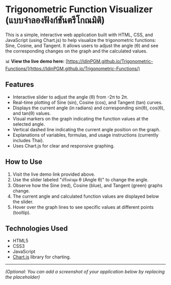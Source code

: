 # Trigonometric Function Visualizer (แบบจำลองฟังก์ชันตรีโกณมิติ)

This is a simple, interactive web application built with HTML, CSS, and JavaScript (using Chart.js) to help visualize the trigonometric functions: Sine, Cosine, and Tangent. It allows users to adjust the angle (θ) and see the corresponding changes on the graph and the calculated values.

📊 **View the live demo here:** [https://IdinPGM.github.io/Trigonometric-Functions/](https://IdinPGM.github.io/Trigonometric-Functions/)

## Features

*   Interactive slider to adjust the angle (θ) from -2π to 2π.
*   Real-time plotting of Sine (sin), Cosine (cos), and Tangent (tan) curves.
*   Displays the current angle (in radians) and corresponding sin(θ), cos(θ), and tan(θ) values.
*   Visual markers on the graph indicating the function values at the selected angle.
*   Vertical dashed line indicating the current angle position on the graph.
*   Explanations of variables, formulas, and usage instructions (currently includes Thai).
*   Uses Chart.js for clear and responsive graphing.

## How to Use

1.  Visit the live demo link provided above.
2.  Use the slider labeled "ปรับค่ามุม θ (Angle θ)" to change the angle.
3.  Observe how the Sine (red), Cosine (blue), and Tangent (green) graphs change.
4.  The current angle and calculated function values are displayed below the slider.
5.  Hover over the graph lines to see specific values at different points (tooltip).

## Technologies Used

*   HTML5
*   CSS3
*   JavaScript
*   [Chart.js](https://www.chartjs.org/) library for charting.

---

*(Optional: You can add a screenshot of your application below by replacing the placeholder)*

<!--
![Screenshot of the Trig Visualizer](path/to/your/screenshot.png)
-->
